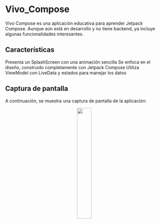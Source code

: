 # Vivo_Compose

Vivo Compose es una aplicación educativa para aprender Jetpack Compose. Aunque aún está en desarrollo y no tiene backend, ya incluye algunas funcionalidades interesantes.

## Características

Presenta un SplashScreen con una animación sencilla
Se enfoca en el diseño, construido completamente con Jetpack Compose
Utiliza ViewModel con LiveData y estados para manejar los datos


## Captura de pantalla

A continuación, se muestra una captura de pantalla de la aplicación:

<div align="center">
  <img src="https://s12.gifyu.com/images/2023-04-20-09-49-51.gif" width="30%">
</div>
